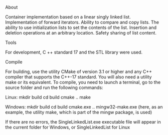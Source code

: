 About

Container implementation based on a linear singly linked list. Implementation of forward iterators. Ability to compare and copy lists. The ability to use initialization lists to set the contents of the list. Insertion and deletion operations at an arbitrary location. Safety sharing of list content.


Tools

For development, C ++ standard 17 and the STL library were used.


Compile

For building, use the utility CMake of version 3.1 or higher and any C++ compiler that supports the C++-17 standard. You will also need a utility make or its equivalent. To compile, you need to launch a terminal, go to the source folder and run the following commands: 

Linux:
    mkdir build
    cd build
    cmake ..
    make
    
Windows:
    mkdir build
    cd build
    cmake.exe ..
    mingw32-make.exe
    (here, as an example, the utility make, which is part of the mingw package, is used)

If there are no errors, the SingleLinkedList.exe executable file will appear in the current folder for Windows, or SingleLinkedList for Linux 
